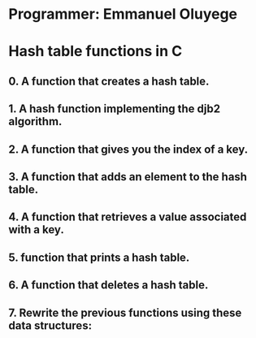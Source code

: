 # Programmer: Emmanuel Oluyege

# Hash table functions in C

## 0. A function that creates a hash table.
## 1. A hash function implementing the djb2 algorithm.
## 2. A function that gives you the index of a key.
## 3. A function that adds an element to the hash table.
## 4. A function that retrieves a value associated with a key.
## 5. function that prints a hash table.
## 6. A function that deletes a hash table.
## 7. Rewrite the previous functions using these data structures:

